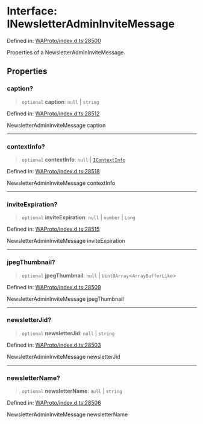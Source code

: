 # Interface: INewsletterAdminInviteMessage

Defined in: [WAProto/index.d.ts:28500](https://github.com/Fokusdotid/bail/blob/fcd0cec6f26de1fb545eb2e03fa5c63fbad99d3d/WAProto/index.d.ts#L28500)

Properties of a NewsletterAdminInviteMessage.

## Properties

### caption?

> `optional` **caption**: `null` \| `string`

Defined in: [WAProto/index.d.ts:28512](https://github.com/Fokusdotid/bail/blob/fcd0cec6f26de1fb545eb2e03fa5c63fbad99d3d/WAProto/index.d.ts#L28512)

NewsletterAdminInviteMessage caption

***

### contextInfo?

> `optional` **contextInfo**: `null` \| [`IContextInfo`](../../../interfaces/IContextInfo.md)

Defined in: [WAProto/index.d.ts:28518](https://github.com/Fokusdotid/bail/blob/fcd0cec6f26de1fb545eb2e03fa5c63fbad99d3d/WAProto/index.d.ts#L28518)

NewsletterAdminInviteMessage contextInfo

***

### inviteExpiration?

> `optional` **inviteExpiration**: `null` \| `number` \| `Long`

Defined in: [WAProto/index.d.ts:28515](https://github.com/Fokusdotid/bail/blob/fcd0cec6f26de1fb545eb2e03fa5c63fbad99d3d/WAProto/index.d.ts#L28515)

NewsletterAdminInviteMessage inviteExpiration

***

### jpegThumbnail?

> `optional` **jpegThumbnail**: `null` \| `Uint8Array`\<`ArrayBufferLike`\>

Defined in: [WAProto/index.d.ts:28509](https://github.com/Fokusdotid/bail/blob/fcd0cec6f26de1fb545eb2e03fa5c63fbad99d3d/WAProto/index.d.ts#L28509)

NewsletterAdminInviteMessage jpegThumbnail

***

### newsletterJid?

> `optional` **newsletterJid**: `null` \| `string`

Defined in: [WAProto/index.d.ts:28503](https://github.com/Fokusdotid/bail/blob/fcd0cec6f26de1fb545eb2e03fa5c63fbad99d3d/WAProto/index.d.ts#L28503)

NewsletterAdminInviteMessage newsletterJid

***

### newsletterName?

> `optional` **newsletterName**: `null` \| `string`

Defined in: [WAProto/index.d.ts:28506](https://github.com/Fokusdotid/bail/blob/fcd0cec6f26de1fb545eb2e03fa5c63fbad99d3d/WAProto/index.d.ts#L28506)

NewsletterAdminInviteMessage newsletterName
